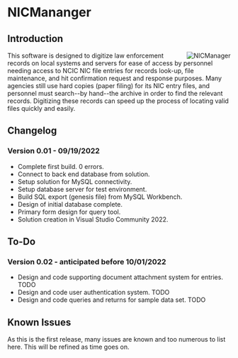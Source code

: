 # NICMananger

## Introduction
<img align="right" src="https://raw.githubusercontent.com/exteran/nicmanager/main/img/nicmanager_queryform.jpg" alt="NICManager">This software is designed to digitize law enforcement records on local systems and servers for ease of access by personnel needing access to NCIC NIC file entries for records look-up, file maintenance, and hit confirmation request and response purposes. Many agencies still use hard copies (paper filing) for its NIC entry files, and personnel must search--by hand--the archive in order to find the relevant records. Digitizing these records can speed up the process of locating valid files quickly and easily.

## Changelog

### Version 0.01 - 09/19/2022
- Complete first build. 0 errors.
- Connect to back end database from solution.
- Setup solution for MySQL connectivity.
- Setup database server for test environment.
- Build SQL export (genesis file) from MySQL Workbench.
- Design of initial database complete.
- Primary form design for query tool.
- Solution creation in Visual Studio Community 2022.

## To-Do

### Version 0.02 - anticipated before 10/01/2022
- Design and code supporting document attachment system for entries. TODO
- Design and code user authentication system. TODO
- Design and code queries and returns for sample data set. TODO

## Known Issues
As this is the first release, many issues are known and too numerous to list here. This will be refined as time goes on.
